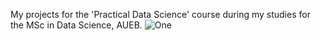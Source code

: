 My projects for the 'Practical Data Science' course during my studies for the MSc in Data Science, AUEB.
![One](https://miro.medium.com/v2/resize:fit:925/1*E1haIGB9K4K89PsFZgm-pw.jpeg)

